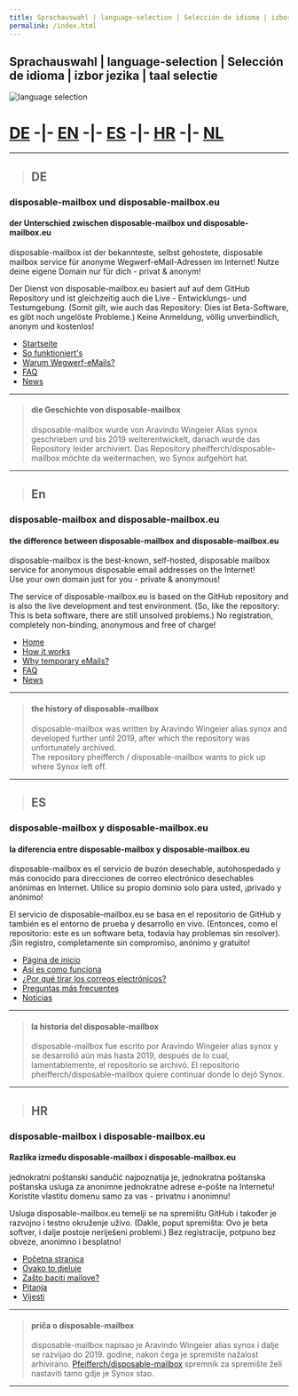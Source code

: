 ```yaml
---
title: Sprachauswahl | language-selection | Selección de idioma | izbor jezika | taal selectie 
permalink: /index.html
---
```


## Sprachauswahl | language-selection | Selección de idioma | izbor jezika | taal selectie 

![language selection](https://www.disposable-mailbox.eu/locale/Language-Icons/icon128px-exported-black.jpg)

# [DE](https://gh.disposable-mailbox.eu/de/index.html)  -|- [EN](https://gh.disposable-mailbox.eu/en/index.html)  -|- [ES](https://gh.disposable-mailbox.eu/es/index.html) -|- [HR](https://gh.disposable-mailbox.eu/hr/index.html)  -|- [NL](https://gh.disposable-mailbox.eu/nl/index.html)

---

> ## DE

### disposable-mailbox und disposable-mailbox.eu

#### der Unterschied zwischen disposable-mailbox und disposable-mailbox.eu
disposable-mailbox ist der bekannteste, selbst gehostete, disposable mailbox service für anonyme Wegwerf-eMail-Adressen im Internet!
Nutze deine eigene Domain nur für dich - privat & anonym!

Der Dienst von disposable-mailbox.eu basiert auf auf dem GitHub Repository und ist gleichzeitig auch die Live - Entwicklungs- und Testumgebung.
(Somit gilt, wie auch das Repository: Dies ist Beta-Software, es gibt noch ungelöste Probleme.)
Keine Anmeldung, völlig unverbindlich, anonym und kostenlos!

- [Startseite](https://gh.disposable-mailbox.eu/de/)
- [So funktioniert's](https://gh.disposable-mailbox.eu/de/about.html)
- [Warum Wegwerf-eMails?](https://gh.disposable-mailbox.eu/de/why.html)
- [FAQ](https://gh.disposable-mailbox.eu/de/FAQ.html) 
- [News](https://gh.disposable-mailbox.eu/de/news.html) 

---

> #### die Geschichte von disposable-mailbox
> disposable-mailbox wurde von Aravindo Wingeier Alias synox geschrieben und bis 2019 weiterentwickelt, danach wurde das Repository leider archiviert.
> Das Repository pheifferch/disposable-mailbox möchte da weitermachen, wo Synox aufgehört hat.

---

> ## En

### disposable-mailbox and disposable-mailbox.eu

#### the difference between disposable-mailbox and disposable-mailbox.eu
disposable-mailbox is the best-known, self-hosted, disposable mailbox service for anonymous disposable email addresses on the Internet!  
Use your own domain just for you - private & anonymous!

The service of disposable-mailbox.eu is based on the GitHub repository and is also the live development and test environment.
(So, like the repository: This is beta software, there are still unsolved problems.) 
No registration, completely non-binding, anonymous and free of charge!


- [Home](https://gh.disposable-mailbox.eu/en/)
- [How it works](https://gh.disposable-mailbox.eu/en/about.html)
- [Why temporary eMails?](https://gh.disposable-mailbox.eu/en/why.html)
- [FAQ](https://gh.disposable-mailbox.eu/en/FAQ.html) 
- [News](https://gh.disposable-mailbox.eu/en/news.html) 

---

> #### the history of disposable-mailbox
> disposable-mailbox was written by Aravindo Wingeier alias synox and developed further until 2019, after which the repository was unfortunately archived.  
> The repository pheifferch / disposable-mailbox wants to pick up where Synox left off.

---

> ## ES

### disposable-mailbox y disposable-mailbox.eu

#### la diferencia entre disposable-mailbox y disposable-mailbox.eu
disposable-mailbox es el servicio de buzón desechable, autohospedado y más conocido para direcciones de correo electrónico desechables anónimas en Internet.
 Utilice su propio dominio solo para usted, ¡privado y anónimo!

 El servicio de disposable-mailbox.eu se basa en el repositorio de GitHub y también es el entorno de prueba y desarrollo en vivo.
 (Entonces, como el repositorio: este es un software beta, todavía hay problemas sin resolver).
 ¡Sin registro, completamente sin compromiso, anónimo y gratuito!

- [Página de inicio](https://gh.disposable-mailbox.eu/es/) 
- [Así es como funciona](https://gh.disposable-mailbox.eu/es/about.html) 
- [¿Por qué tirar los correos electrónicos?](https://gh.disposable-mailbox.eu/es/why.html) 
- [Preguntas más frecuentes](https://gh.disposable-mailbox.eu/es/FAQ.html) 
- [Noticias](https://gh.disposable-mailbox.eu/es/news.html) 


---

> #### la historia del disposable-mailbox
> disposable-mailbox fue escrito por Aravindo Wingeier alias synox y se desarrolló aún más hasta 2019, después de lo cual, lamentablemente, el repositorio se archivó.
> El repositorio pheifferch/disposable-mailbox quiere continuar donde lo dejó Synox.

---

> ## HR

### disposable-mailbox i disposable-mailbox.eu

#### Razlika između disposable-mailbox i disposable-mailbox.eu
jednokratni poštanski sandučić najpoznatija je, jednokratna poštanska poštanska usluga za anonimne jednokratne adrese e-pošte na Internetu!
 Koristite vlastitu domenu samo za vas - privatnu i anonimnu!

 Usluga disposable-mailbox.eu temelji se na spremištu GitHub i također je razvojno i testno okruženje uživo.
 (Dakle, poput spremišta: Ovo je beta softver, i dalje postoje neriješeni problemi.)
 Bez registracije, potpuno bez obveze, anonimno i besplatno!

- [Početna stranica](https://gh.disposable-mailbox.eu/hr/)
- [Ovako to djeluje](https://gh.disposable-mailbox.eu/hr/about.html)
- [Zašto baciti mailove?](https://gh.disposable-mailbox.eu/hr/why.html)
- [Pitanja](https://gh.disposable-mailbox.eu/hr/FAQ.html) 
- [Vijesti](https://gh.disposable-mailbox.eu/hr/news.html) 

---

> #### priča o disposable-mailbox
> disposable-mailbox napisao je Aravindo Wingeier alias synox i dalje se razvijao do 2019. godine, nakon čega je spremište nažalost arhivirano.
> [Pfeifferch/disposable-mailbox](https://github.com/pfeifferch/disposable-mailbox) spremnik za spremište želi nastaviti tamo gdje je Synox stao.

---

